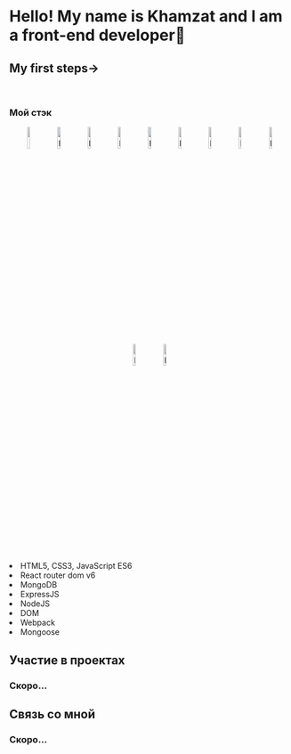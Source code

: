 <h1 aligt>Hello! My name is Khamzat and I am a front-end developer🌱</h1>
  
  <h2>My first steps→</h2>
  <br />


<h3>Мой стэк</h3>
<div align=center>

  <img width=10% src="https://cdn1.iconfinder.com/data/icons/akar-vol-1/24/nextjs-fill-256.png"/>

<img width=10% src="https://cdn0.iconfinder.com/data/icons/logos-brands-in-colors/128/react-256.png" alt="photoReact" />

  <img width=10%  src="https://cdn4.iconfinder.com/data/icons/logos-brands-5/24/redux-256.png" alt="photoReact" />

 <img width=10% src="https://cdn3.iconfinder.com/data/icons/picons-social/57/10-html5-256.png" alt="photoReact" />
 <img width=10% margin-top=5% src="https://cdn0.iconfinder.com/data/icons/logos-21/40/CSS3-256.png" alt="photoReact" />
  <img  width=10% src="https://cdn2.iconfinder.com/data/icons/designer-skills/128/code-programming-javascript-software-develop-command-language-256.png" alt="photoJs" />
          <img width=10% src="https://www.codesmith.io/hs-fs/hubfs/Blog%20Images/Blog%20Photos/react-router-logo.png?width=600&name=react-router-logo.png" alt="photoJs" />
 <img width=10% src="https://cdn4.iconfinder.com/data/icons/logos-3/512/mongodb-2-256.png" alt="photoJs" />

  <img  width=10% src="https://the-guild.dev/blog-assets/nodejs-esm/nodejs_logo.png" alt="photoJs" />
              <img  width=10% src="https://www.vectorlogo.zone/logos/expressjs/expressjs-ar21.svg" alt="photoJs" />
              <img width=10% src="https://camo.githubusercontent.com/7c669e872b214571ae0b5097e8d3db369225a806dc2ce9a436cde3497164310c/687474703a2f2f6d6f6e676f64622d746f6f6c732e636f6d2f696d672f6d6f6e676f6f73652e706e67" alt="photoJs" />
</div>

  <li>HTML5, CSS3, JavaScript ES6</li>
  <li>React router dom v6</li>
  <li>MongoDB</li>
  <li>ExpressJS</li>
  <li>NodeJS</li>
  <li>DOM</li>
  <li>Webpack</li>
  <li>Mongoose</li>
</ul>

<h2>Участие в проектах</h2>
</hr>
<h3>Скоро...</h3>

<h2>Связь со мной</h2>
<h3>Скоро...</h3>
